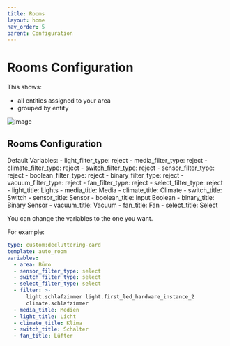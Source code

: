 ```yaml
---
title: Rooms
layout: home
nav_order: 5
parent: Configuration
---
```


# Rooms Configuration

This shows:
- all entities assigned to your area
- grouped by entity

![image](https://github.com/xBourner/auto-dash/assets/64064679/fef2027e-fa38-4f76-9775-a0032aeac672)

## Rooms Configuration

Default Variables:
      - light_filter_type: reject
      - media_filter_type: reject
      - climate_filter_type: reject
      - switch_filter_type: reject
      - sensor_filter_type: reject
      - boolean_filter_type: reject
      - binary_filter_type: reject
      - vacuum_filter_type: reject
      - fan_filter_type: reject
      - select_filter_type: reject
      - light_title: Lights
      - media_title: Media
      - climate_title: Climate
      - switch_title: Switch
      - sensor_title: Sensor
      - boolean_title: Input Boolean
      - binary_title: Binary Sensor
      - vacuum_title: Vacuum
      - fan_title: Fan
      - select_title: Select

You can change the variables to the one you want. 

For example:

```yaml
type: custom:decluttering-card
template: auto_room
variables:
  - area: Büro
  - sensor_filter_type: select
  - switch_filter_type: select
  - select_filter_type: select
  - filter: >-
      light.schlafzimmer light.first_led_hardware_instance_2
      climate.schlafzimmer 
  - media_title: Medien
  - light_title: Licht
  - climate_title: Klima
  - switch_title: Schalter
  - fan_title: Lüfter
```
